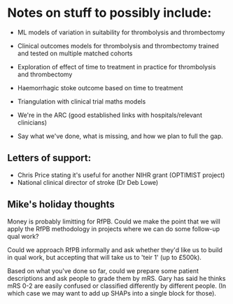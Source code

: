 # Notes on stuff to possibly include:

* ML models of variation in suitability for thrombolysis and thrombectomy
* Clinical outcomes models for thrombolysis and thrombectomy trained and tested on multiple matched cohorts
* Exploration of effect of time to treatment in practice for thrombolysis and thrombectomy
* Haemorrhagic stoke outcome based on time to treatment
* Triangulation with clinical trial maths models

* We're in the ARC (good established links with hospitals/relevant clinicians)

* Say what we've done, what is missing, and how we plan to full the gap.


## Letters of support:

* Chris Price stating it's useful for another NIHR grant (OPTIMIST project)
* National clinical director of stroke (Dr Deb Lowe)

## Mike's holiday thoughts

Money is probably limitting for RfPB. Could we make the point that we will apply the RfPB methodology in projects where we can do some follow-up qual work?

Could we approach RfPB informally and ask whether they'd like us to build in qual work, but accepting that will take us to 'teir 1' (up to £500k). 

Based on what you've done so far, could we prepare some patient descriptions and ask people to grade them by mRS. Gary has said he thinks mRS 0-2 are easily confused or classified differently by different people. (In which case we may want to add up SHAPs into a single block for those).
